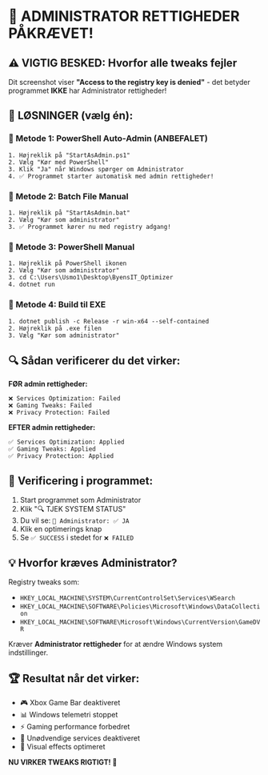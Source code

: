 # 🔐 ADMINISTRATOR RETTIGHEDER PÅKRÆVET!

## ⚠️ VIGTIG BESKED: Hvorfor alle tweaks fejler

Dit screenshot viser **"Access to the registry key is denied"** - det betyder programmet **IKKE** har Administrator rettigheder!

## 🚀 LØSNINGER (vælg én):

### 📝 Metode 1: PowerShell Auto-Admin (ANBEFALET)
```
1. Højreklik på "StartAsAdmin.ps1"
2. Vælg "Kør med PowerShell"
3. Klik "Ja" når Windows spørger om Administrator
4. ✅ Programmet starter automatisk med admin rettigheder!
```

### 📝 Metode 2: Batch File Manual
```
1. Højreklik på "StartAsAdmin.bat" 
2. Vælg "Kør som administrator"
3. ✅ Programmet kører nu med registry adgang!
```

### 📝 Metode 3: PowerShell Manual
```
1. Højreklik på PowerShell ikonen
2. Vælg "Kør som administrator"
3. cd C:\Users\Usmo1\Desktop\ByensIT_Optimizer
4. dotnet run
```

### 📝 Metode 4: Build til EXE
```
1. dotnet publish -c Release -r win-x64 --self-contained
2. Højreklik på .exe filen
3. Vælg "Kør som administrator"
```

## 🔍 Sådan verificerer du det virker:

**FØR admin rettigheder:**
```
❌ Services Optimization: Failed
❌ Gaming Tweaks: Failed  
❌ Privacy Protection: Failed
```

**EFTER admin rettigheder:**
```
✅ Services Optimization: Applied
✅ Gaming Tweaks: Applied
✅ Privacy Protection: Applied
```

## 🎯 Verificering i programmet:

1. Start programmet som Administrator
2. Klik "🔍 TJEK SYSTEM STATUS" 
3. Du vil se: `🔐 Administrator: ✅ JA`
4. Klik en optimerings knap
5. Se `✅ SUCCESS` i stedet for `❌ FAILED`

## 💡 Hvorfor kræves Administrator?

Registry tweaks som:
- `HKEY_LOCAL_MACHINE\SYSTEM\CurrentControlSet\Services\WSearch`
- `HKEY_LOCAL_MACHINE\SOFTWARE\Policies\Microsoft\Windows\DataCollection`
- `HKEY_LOCAL_MACHINE\SOFTWARE\Microsoft\Windows\CurrentVersion\GameDVR`

Kræver **Administrator rettigheder** for at ændre Windows system indstillinger.

## 🏆 Resultat når det virker:

- 🎮 Xbox Game Bar deaktiveret
- 📊 Windows telemetri stoppet  
- ⚡ Gaming performance forbedret
- 🚫 Unødvendige services deaktiveret
- 🎨 Visual effects optimeret

**NU VIRKER TWEAKS RIGTIGT! 💪** 